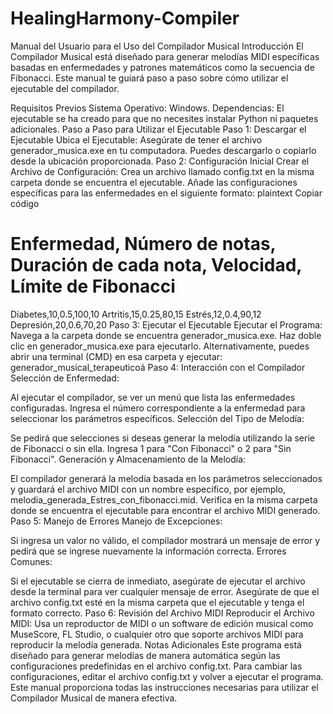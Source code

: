# HealingHarmony-Compiler

Manual del Usuario para el Uso del Compilador Musical
Introducción
El Compilador Musical está diseñado para generar melodías MIDI específicas basadas en enfermedades y patrones matemáticos como la secuencia de Fibonacci. Este manual te guiará paso a paso sobre cómo utilizar el ejecutable del compilador.

Requisitos Previos
Sistema Operativo: Windows.
Dependencias: El ejecutable se ha creado para que no necesites instalar Python ni paquetes adicionales.
Paso a Paso para Utilizar el Ejecutable
Paso 1: Descargar el Ejecutable
Ubica el Ejecutable: Asegúrate de tener el archivo generador_musica.exe en tu computadora. Puedes descargarlo o copiarlo desde la ubicación proporcionada.
Paso 2: Configuración Inicial
Crear el Archivo de Configuración:
Crea un archivo llamado config.txt en la misma carpeta donde se encuentra el ejecutable.
Añade las configuraciones específicas para las enfermedades en el siguiente formato:
plaintext
Copiar código
# Enfermedad, Número de notas, Duración de cada nota, Velocidad, Límite de Fibonacci
Diabetes,10,0.5,100,10
Artritis,15,0.25,80,15
Estrés,12,0.4,90,12
Depresión,20,0.6,70,20
Paso 3: Ejecutar el Ejecutable
Ejecutar el Programa:
Navega a la carpeta donde se encuentra generador_musica.exe.
Haz doble clic en generador_musica.exe para ejecutarlo. Alternativamente, puedes abrir una terminal (CMD) en esa carpeta y ejecutar:
generador_musical_terapeuticoá
Paso 4: Interacción con el Compilador
Selección de Enfermedad:

Al ejecutar el compilador, se ver un menú que lista las enfermedades configuradas.
Ingresa el número correspondiente a la enfermedad para seleccionar los parámetros específicos.
Selección del Tipo de Melodía:

Se pedirá que selecciones si deseas generar la melodía utilizando la serie de Fibonacci o sin ella.
Ingresa 1 para "Con Fibonacci" o 2 para "Sin Fibonacci".
Generación y Almacenamiento de la Melodía:

El compilador generará la melodía basada en los parámetros seleccionados y guardará el archivo MIDI con un nombre específico, por ejemplo, melodia_generada_Estres_con_fibonacci.mid.
Verifica en la misma carpeta donde se encuentra el ejecutable para encontrar el archivo MIDI generado.
Paso 5: Manejo de Errores
Manejo de Excepciones:

Si ingresa un valor no válido, el compilador  mostrará un mensaje de error y  pedirá que se ingrese nuevamente la información correcta.
Errores Comunes:

Si el ejecutable se cierra de inmediato, asegúrate de ejecutar el archivo desde la terminal para ver cualquier mensaje de error.
Asegúrate de que el archivo config.txt esté en la misma carpeta que el ejecutable y tenga el formato correcto.
Paso 6: Revisión del Archivo MIDI
Reproducir el Archivo MIDI:
Usa un reproductor de MIDI o un software de edición musical como MuseScore, FL Studio, o cualquier otro que soporte archivos MIDI para reproducir la melodía generada.
Notas Adicionales
Este programa está diseñado para generar melodías de manera automática según las configuraciones predefinidas en el archivo config.txt.
Para cambiar las configuraciones, editar el archivo config.txt y volver a ejecutar el programa.
Este manual proporciona todas las instrucciones necesarias para utilizar el Compilador Musical de manera efectiva.





